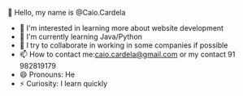 👋 Hello, my name is @Caio.Cardela
- 👀 I'm interested in learning more about website development
- 🌱 I'm currently learning Java/Python
- 💞️ I try to collaborate in working in some companies if possible
- 📫 How to contact me:caio.cardela@gmail.com or my contact 91 982819179
- 😄 Pronouns: He
- ⚡ Curiosity: I learn quickly
